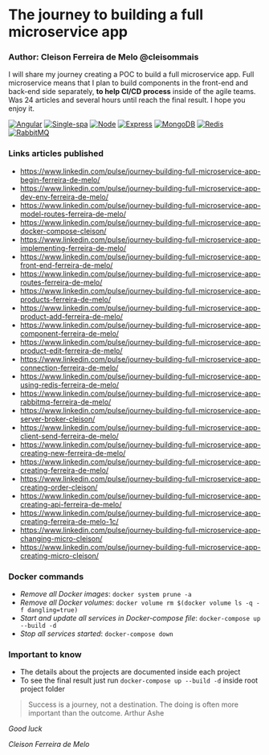 # The journey to building a full microservice app

### Author: Cleison Ferreira de Melo @cleisommais

 I will share my journey creating a POC to build a full microservice app. Full microservice means that I plan to build components in the front-end and back-end side separately, **to help CI/CD process** inside of the agile teams. Was 24 articles and several hours until reach the final result. I hope you enjoy it.


[![Angular](https://img.shields.io/badge/Angular-8.0.0-DD0031.svg)](https://angular.io/)
[![Single-spa](https://img.shields.io/badge/Single_spa-3.0.0.beta-0011FF.svg)](https://single-spa.js.org/)
[![Node](https://img.shields.io/badge/Node-10.15.0-43853D.svg)](https://nodejs.org/en/)
[![Express](https://img.shields.io/badge/Express-4.16.0-2EA1FF.svg)](https://expressjs.com/)
[![MongoDB](https://img.shields.io/badge/MongoDB-4.0-10AA50.svg)](https://www.mongodb.com/)
[![Redis](https://img.shields.io/badge/Redis-5.0.5-A41F16.svg)](https://redis.io/)
[![RabbitMQ](https://img.shields.io/badge/RabbitMQ-3.8-FF6600.svg)](https://www.rabbitmq.com/)

 ### Links articles published

* https://www.linkedin.com/pulse/journey-building-full-microservice-app-begin-ferreira-de-melo/
* https://www.linkedin.com/pulse/journey-building-full-microservice-app-dev-env-ferreira-de-melo/
* https://www.linkedin.com/pulse/journey-building-full-microservice-app-model-routes-ferreira-de-melo/
* https://www.linkedin.com/pulse/journey-building-full-microservice-app-docker-compose-cleison/
* https://www.linkedin.com/pulse/journey-building-full-microservice-app-implementing-ferreira-de-melo/
* https://www.linkedin.com/pulse/journey-building-full-microservice-app-front-end-ferreira-de-melo/
* https://www.linkedin.com/pulse/journey-building-full-microservice-app-routes-ferreira-de-melo/
* https://www.linkedin.com/pulse/journey-building-full-microservice-app-products-ferreira-de-melo/
* https://www.linkedin.com/pulse/journey-building-full-microservice-app-product-add-ferreira-de-melo/ 
* https://www.linkedin.com/pulse/journey-building-full-microservice-app-component-ferreira-de-melo/
* https://www.linkedin.com/pulse/journey-building-full-microservice-app-product-edit-ferreira-de-melo/
* https://www.linkedin.com/pulse/journey-building-full-microservice-app-connection-ferreira-de-melo/
* https://www.linkedin.com/pulse/journey-building-full-microservice-app-using-redis-ferreira-de-melo/
* https://www.linkedin.com/pulse/journey-building-full-microservice-app-rabbitmq-ferreira-de-melo/
* https://www.linkedin.com/pulse/journey-building-full-microservice-app-server-broker-cleison/
* https://www.linkedin.com/pulse/journey-building-full-microservice-app-client-send-ferreira-de-melo/
* https://www.linkedin.com/pulse/journey-building-full-microservice-app-creating-new-ferreira-de-melo/
* https://www.linkedin.com/pulse/journey-building-full-microservice-app-creating-ferreira-de-melo/
* https://www.linkedin.com/pulse/journey-building-full-microservice-app-creating-order-cleison/
* https://www.linkedin.com/pulse/journey-building-full-microservice-app-creating-api-ferreira-de-melo/
* https://www.linkedin.com/pulse/journey-building-full-microservice-app-creating-ferreira-de-melo-1c/
* https://www.linkedin.com/pulse/journey-building-full-microservice-app-changing-micro-cleison/
* https://www.linkedin.com/pulse/journey-building-full-microservice-app-creating-micro-cleison/


### Docker commands

- *Remove all Docker images*: `docker system prune -a`
- *Remove all Docker volumes*: `docker volume rm $(docker volume ls -q -f dangling=true)`
- *Start and update all services in Docker-compose file*: `docker-compose up --build -d`
- *Stop all services started*: `docker-compose down`

### Important to know

- The details about the projects are documented inside each project
- To see the final result just run `docker-compose up --build -d` inside root project folder

> Success is a journey, not a destination. The doing is often more important than the outcome. Arthur Ashe

_Good luck_

_Cleison Ferreira de Melo_